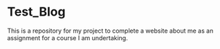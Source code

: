 # Test_Blog
This is a repository for my project to complete a website about me as an assignment for a course I am undertaking.
